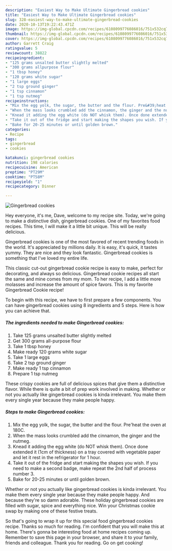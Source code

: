```yaml
---
description: "Easiest Way to Make Ultimate Gingerbread cookies"
title: "Easiest Way to Make Ultimate Gingerbread cookies"
slug: 328-easiest-way-to-make-ultimate-gingerbread-cookies
date: 2020-10-13T19:22:43.471Z
image: https://img-global.cpcdn.com/recipes/6108099776086016/751x532cq70/gingerbread-cookies-recipe-main-photo.jpg
thumbnail: https://img-global.cpcdn.com/recipes/6108099776086016/751x532cq70/gingerbread-cookies-recipe-main-photo.jpg
cover: https://img-global.cpcdn.com/recipes/6108099776086016/751x532cq70/gingerbread-cookies-recipe-main-photo.jpg
author: Garrett Craig
ratingvalue: 5
reviewcount: 38822
recipeingredient:
- "125 grams unsalted butter slightly melted"
- "300 grams allpurpose flour"
- "1 tbsp honey"
- "120 grams white sugar"
- "1 large eggs"
- "2 tsp ground ginger"
- "1 tsp cinnamon"
- "1 tsp nutmeg"
recipeinstructions:
- "Mix the egg yolk, the sugar, the butter and the flour. Pre&#39;heat the oven at 180C."
- "When the mass looks crumbled add the cinnamon, the ginger and the nutmeg."
- "Knead it adding the egg white (do NOT whisk them). Once done extended it (1cm of thickness) on a tray covered with vegetable paper and let it rest in the refrigerator for 1 hour."
- "Take it out of the fridge and start making the shapes you wish. If you need to make a second badge, make repeat the 2nd half of process number 3."
- "Bake for 20-25 minutes or until golden brown."
categories:
- Recipe
tags:
- gingerbread
- cookies

katakunci: gingerbread cookies 
nutrition: 198 calories
recipecuisine: American
preptime: "PT29M"
cooktime: "PT58M"
recipeyield: "1"
recipecategory: Dinner

---
```



![Gingerbread cookies](https://img-global.cpcdn.com/recipes/6108099776086016/751x532cq70/gingerbread-cookies-recipe-main-photo.jpg)

Hey everyone, it's me, Dave, welcome to my recipe site. Today, we're going to make a distinctive dish, gingerbread cookies. One of my favorites food recipes. This time, I will make it a little bit unique. This will be really delicious.

Gingerbread cookies is one of the most favored of recent trending foods in the world. It's appreciated by millions daily. It is easy, it's quick, it tastes yummy. They are nice and they look fantastic. Gingerbread cookies is something that I've loved my entire life.

This classic cut-out gingerbread cookie recipe is easy to make, perfect for decorating, and always so delicious. Gingerbread cookie recipes all start the same and mine comes from my mom. To her recipe, I add a little more molasses and increase the amount of spice favors. This is my favorite Gingerbread Cookie recipe!


To begin with this recipe, we have to first prepare a few components. You can have gingerbread cookies using 8 ingredients and 5 steps. Here is how you can achieve that.

<!--inarticleads1-->

##### The ingredients needed to make Gingerbread cookies:

1. Take 125 grams unsalted butter slightly melted
1. Get 300 grams all-purpose flour
1. Take 1 tbsp honey
1. Make ready 120 grams white sugar
1. Take 1 large eggs
1. Take 2 tsp ground ginger
1. Make ready 1 tsp cinnamon
1. Prepare 1 tsp nutmeg


These crispy cookies are full of delicious spices that give them a distinctive flavor. While there is quite a bit of prep work involved in making. Whether or not you actually like gingerbread cookies is kinda irrelevant. You make them every single year because they make people happy. 

<!--inarticleads2-->

##### Steps to make Gingerbread cookies:

1. Mix the egg yolk, the sugar, the butter and the flour. Pre&#39;heat the oven at 180C.
1. When the mass looks crumbled add the cinnamon, the ginger and the nutmeg.
1. Knead it adding the egg white (do NOT whisk them). Once done extended it (1cm of thickness) on a tray covered with vegetable paper and let it rest in the refrigerator for 1 hour.
1. Take it out of the fridge and start making the shapes you wish. If you need to make a second badge, make repeat the 2nd half of process number 3.
1. Bake for 20-25 minutes or until golden brown.


Whether or not you actually like gingerbread cookies is kinda irrelevant. You make them every single year because they make people happy. And because they&#39;re so damn adorable. These holiday gingerbread cookies are filled with sugar, spice and everything nice. Win your Christmas cookie swap by making one of these festive treats. 

So that's going to wrap it up for this special food gingerbread cookies recipe. Thanks so much for reading. I'm confident that you will make this at home. There's gonna be interesting food at home recipes coming up. Remember to save this page in your browser, and share it to your family, friends and colleague. Thank you for reading. Go on get cooking!
